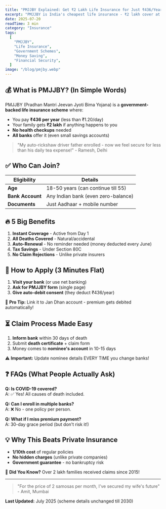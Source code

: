 ```yaml
---
title: "PMJJBY Explained: Get ₹2 Lakh Life Insurance for Just ₹436/Year!"
excerpt: "PMJJBY is India's cheapest life insurance - ₹2 lakh cover at just ₹1.20/day. No medical tests, no agent hassles. Here's how 15+ crore Indians are protected."
date: 2025-07-20
readTime: 3 min
category: "Insurance"
tags:
  [
    "PMJJBY",
    "Life Insurance",
    "Government Schemes",
    "Money Saving",
    "Financial Security",
  ]
image: "/blog/pmjby.webp"
---
```


## 💰 What is PMJJBY? (In Simple Words)

PMJJBY (Pradhan Mantri Jeevan Jyoti Bima Yojana) is a **government-backed life insurance scheme** where:

- You pay **₹436 per year** (less than ₹1.20/day)
- Your family gets **₹2 lakh** if anything happens to you
- **No health checkups** needed
- **All banks** offer it (even small savings accounts)

> "My auto-rickshaw driver father enrolled - now we feel secure for less than his daily tea expense!" - Ramesh, Delhi

## ✅ Who Can Join?

| Eligibility      | Details                             |
| ---------------- | ----------------------------------- |
| **Age**          | 18-50 years (can continue till 55)  |
| **Bank Account** | Any Indian bank (even zero-balance) |
| **Documents**    | Just Aadhaar + mobile number        |

## 🔥 5 Big Benefits

1. **Instant Coverage** - Active from Day 1
2. **All Deaths Covered** - Natural/accidental
3. **Auto-Renewal** - No reminder needed (money deducted every June)
4. **Tax Savings** - Under Section 80C
5. **No Claim Rejections** - Unlike private insurers

## 🚀 How to Apply (3 Minutes Flat)

1. **Visit your bank** (or use net banking)
2. **Ask for PMJJBY form** (single page)
3. **Give auto-debit consent** (they deduct ₹436/year)

📌 **Pro Tip:** Link it to Jan Dhan account - premium gets debited automatically!

## ⏳ Claim Process Made Easy

1. **Inform bank** within 30 days of death
2. Submit **death certificate** + claim form
3. Money comes to **nominee's account** in 10-15 days

⚠️ **Important:** Update nominee details EVERY TIME you change banks!

## ❓ FAQs (What People Actually Ask)

**Q: Is COVID-19 covered?**  
A: ✅ Yes! All causes of death included.

**Q: Can I enroll in multiple banks?**  
A: ❌ No - one policy per person.

**Q: What if I miss premium payment?**  
A: 30-day grace period (but don't risk it!)

## 💡 Why This Beats Private Insurance

- **1/10th cost** of regular policies
- **No hidden charges** (unlike private companies)
- **Government guarantee** - no bankruptcy risk

📢 **Did You Know?** Over 2 lakh families received claims since 2015!

---

> "For the price of 2 samosas per month, I've secured my wife's future" - Amit, Mumbai

**Last Updated:** July 2025 (scheme details unchanged till 2030)
